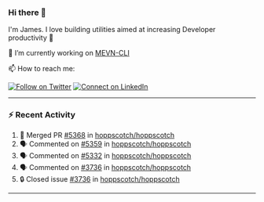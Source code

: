 ### Hi there 👋

I'm James. I love building utilities aimed at increasing Developer productivity :raised_hands: 

🔭 I’m currently working on [MEVN-CLI](https://github.com/madlabsinc/mevn-cli)

📫 How to reach me:

[![Follow on Twitter](https://img.shields.io/badge/--twitter?label=Twitter&logo=Twitter&style=social)](https://twitter.com/james_madhacks) [![Connect on LinkedIn](https://img.shields.io/badge/--linkedin?label=LinkedIn&logo=LinkedIn&style=social)](https://www.linkedin.com/in/jamesgeorge007)

---

### :zap: Recent Activity

<!--START_SECTION:activity-->
1. 🎉 Merged PR [#5368](https://github.com/hoppscotch/hoppscotch/pull/5368) in [hoppscotch/hoppscotch](https://github.com/hoppscotch/hoppscotch)
2. 🗣 Commented on [#5359](https://github.com/hoppscotch/hoppscotch/issues/5359#issuecomment-3236036493) in [hoppscotch/hoppscotch](https://github.com/hoppscotch/hoppscotch)
3. 🗣 Commented on [#5332](https://github.com/hoppscotch/hoppscotch/issues/5332#issuecomment-3233743021) in [hoppscotch/hoppscotch](https://github.com/hoppscotch/hoppscotch)
4. 🗣 Commented on [#3736](https://github.com/hoppscotch/hoppscotch/issues/3736#issuecomment-3233730875) in [hoppscotch/hoppscotch](https://github.com/hoppscotch/hoppscotch)
5. 🔒 Closed issue [#3736](https://github.com/hoppscotch/hoppscotch/issues/3736) in [hoppscotch/hoppscotch](https://github.com/hoppscotch/hoppscotch)
<!--END_SECTION:activity-->

---

<!--
**jamesgeorge007/jamesgeorge007** is a ✨ _special_ ✨ repository because its `README.md` (this file) appears on your GitHub profile.

Here are some ideas to get you started:

- 🌱 I’m currently learning ...
- 👯 I’m looking to collaborate on ...
- 🤔 I’m looking for help with ...
- 💬 Ask me about ...
- 😄 Pronouns: ...
- ⚡ Fun fact: ...
-->
